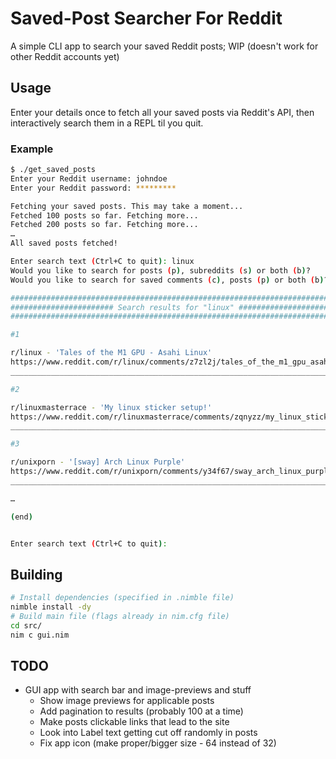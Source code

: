 # Saved-Post Searcher For Reddit
A simple CLI app to search your saved Reddit posts; WIP (doesn't work for other Reddit accounts yet)

## Usage
Enter your details once to fetch all your saved posts via Reddit's API, then interactively search them in a REPL til you quit.

### Example
```sh
$ ./get_saved_posts
Enter your Reddit username: johndoe
Enter your Reddit password: *********

Fetching your saved posts. This may take a moment...
Fetched 100 posts so far. Fetching more...
Fetched 200 posts so far. Fetching more...
…
All saved posts fetched!

Enter search text (Ctrl+C to quit): linux
Would you like to search for posts (p), subreddits (s) or both (b)? 
Would you like to search for saved comments (c), posts (p) or both (b)? 

##############################################################################################################
####################### Search results for "linux" ###########################################################
##############################################################################################################

#1

r/linux - 'Tales of the M1 GPU - Asahi Linux'
https://www.reddit.com/r/linux/comments/z7zl2j/tales_of_the_m1_gpu_asahi_linux/
______________________________________________________________________________________________________________

#2

r/linuxmasterrace - 'My linux sticker setup!'
https://www.reddit.com/r/linuxmasterrace/comments/zqnyzz/my_linux_sticker_setup/
______________________________________________________________________________________________________________

#3

r/unixporn - '[sway] Arch Linux Purple'
https://www.reddit.com/r/unixporn/comments/y34f67/sway_arch_linux_purple/
______________________________________________________________________________________________________________

…

(end)


Enter search text (Ctrl+C to quit): 
```

## Building
```sh
# Install dependencies (specified in .nimble file)
nimble install -dy
# Build main file (flags already in nim.cfg file)
cd src/
nim c gui.nim
```

## TODO
- GUI app with search bar and image-previews and stuff
	- Show image previews for applicable posts
	- Add pagination to results (probably 100 at a time)
	- Make posts clickable links that lead to the site
	- Look into Label text getting cut off randomly in posts
	- Fix app icon (make proper/bigger size - 64 instead of 32)
